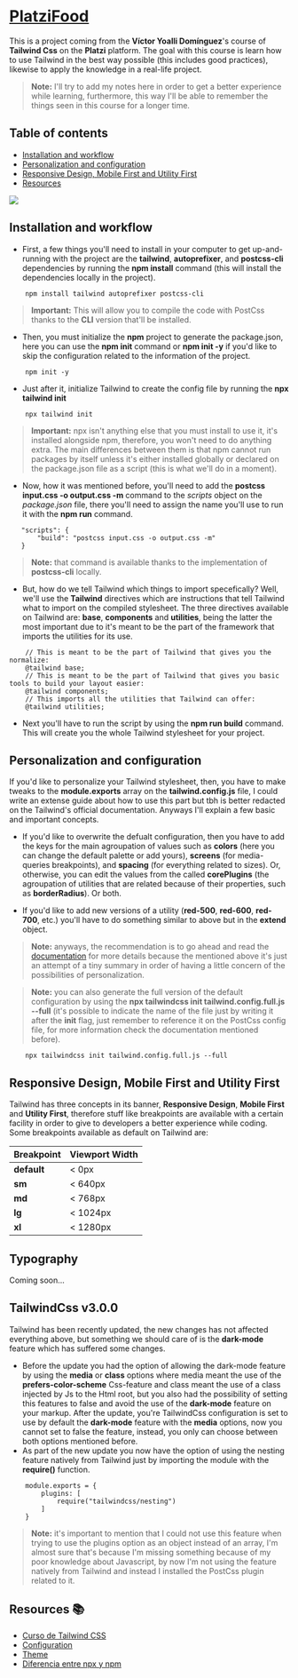 # [**PlatziFood**]()
This is a project coming from the **Víctor Yoalli Domínguez**'s course of **Tailwind Css** on the **Platzi** platform. The goal with this course is learn how to use Tailwind in the best way possible (this includes good practices), likewise to apply the knowledge in a real-life project.

> **Note:** I'll try to add my notes here in order to get a better experience while learning, furthermore, this way I'll be able to remember the things seen in this course for a longer time.

## **Table of contents**
- [Installation and workflow](#installation-and-workflow)
- [Personalization and configuration](#personalization-and-configuration) 
- [Responsive Design, Mobile First and Utility First](#responsive-design-mobile-first-and-utility-first)
- [Resources](#resources)

![](https://static.platzi.com/media/courses/Opengraph-tailwind-css_2.png)

## **Installation and workflow**
* First, a few things you'll need to install in your computer to get up-and-running with the project are the **tailwind**, **autoprefixer**, and **postcss-cli** dependencies by running the **npm install** command (this will install the dependencies locally in the project).

```
    npm install tailwind autoprefixer postcss-cli
```

> **Important:** This will allow you to compile the code with PostCss thanks to the **CLI** version that'll be installed.

* Then, you must initialize the **npm** project to generate the package.json, here you can use the **npm init** command or **npm init -y** if you'd like to skip the configuration related to the information of the project.

```
    npm init -y
```

* Just after it, initialize Tailwind to create the config file by running the **npx tailwind init**

```
    npx tailwind init
```

> **Important:** npx isn't anything else that you must install to use it, it's installed alongside npm, therefore, you won't need to do anything extra. The main differences between them is that npm cannot run packages by itself unless it's either installed globally or declared on the package.json file as a script (this is what we'll do in a moment).

* Now, how it was mentioned before, you'll need to add the  **postcss input.css -o output.css -m** command to the *scripts* object on the *package.json* file, there you'll need to assign the name you'll use to run it with the **npm run** command.

```
   "scripts": {
       "build": "postcss input.css -o output.css -m" 
   } 
```

> **Note:** that command is available thanks to the implementation of **postcss-cli** locally.

* But, how do we tell Tailwind which things to import specefically? Well, we'll use the **Tailwind** directives which are instructions that tell Tailwind what to import on the compiled stylesheet. The three directives available on Tailwind are: **base**, **components** and **utilities**, being the latter the most important due to it's meant to be the part of the framework that imports the utilities for its use.

```
    // This is meant to be the part of Tailwind that gives you the normalize:
    @tailwind base;
    // This is meant to be the part of Tailwind that gives you basic tools to build your layout easier:
    @tailwind components; 
    // This imports all the utilities that Tailwind can offer:
    @tailwind utilities; 
```

- Next you'll have to run the script by using the **npm run build** command. This will create you the whole Tailwind stylesheet for your project.

## **Personalization and configuration**
If you'd like to personalize your Tailwind stylesheet, then, you have to make tweaks to the **module.exports** array on the **tailwind.config.js** file, I could write an extense guide about how to use this part but tbh is better redacted on the Tailwind's official documentation. Anyways I'll explain a few basic and important concepts.

* If you'd like to overwrite the defualt configuration, then you have to add the keys for the main agroupation of values such as **colors** (here you can change the default palette or add yours), **screens** (for media-queries breakpoints), and **spacing** (for everything related to sizes). Or, otherwise, you can edit the values from the called **corePlugins** (the agroupation of utilities that are related because of their properties, such as **borderRadius**). Or both.

* If you'd like to add new versions of a utility (**red-500**, **red-600**, **red-700**, etc.) you'll have to do something similar to above but in the **extend** object. 

> **Note:** anyways, the recommendation is to go ahead and read the [documentation](https://tailwindcss.com/docs/theme) for more details because the mentioned above it's just an attempt of a tiny summary in order of having a little concern of the possibilities of personalization.

> **Note:** you can also generate the full version of the default configuration by using the **npx tailwindcss init tailwind.config.full.js --full** (it's possible to indicate the name of the file just by writing it after the **init** flag, just remember to reference it on the PostCss config file, for more information check the documentation mentioned before).

```
    npx tailwindcss init tailwind.config.full.js --full
```

## **Responsive Design, Mobile First and Utility First**
Tailwind has three concepts in its banner, **Responsive Design**, **Mobile First** and **Utility First**, therefore stuff like breakpoints are available with a certain facility in order to give to developers a better experience while coding. Some breakpoints available as default on Tailwind are: 

| Breakpoint  | Viewport Width |
| ----------- | -------------- |
| **default** | < 0px          |
| **sm**      | < 640px        |
| **md**      | < 768px        |
| **lg**      | < 1024px       |
| **xl**      | < 1280px       |

## **Typography**
Coming soon...

## **TailwindCss v3.0.0**
Tailwind has been recently updated, the new changes has not affected everything above, but something we should care of is the **dark-mode** feature which has suffered some changes.
* Before the update you had the option of allowing the dark-mode feature by using the **media** or **class** options where media meant the use of the **prefers-color-scheme** Css-feature and class meant the use of a class injected by Js to the Html root, but you also had the possibility of setting this features to false and avoid the use of the **dark-mode** feature on your markup. 
After the update, you're TailwindCss configuration is set to use by default the **dark-mode** feature with the **media** options, now you cannot set to false the feature, instead, you only can choose between both options mentioned before.
* As part of the new update you now have the option of using the nesting feature natively from Tailwind just by importing the module with the **require()** function.

```
    module.exports = {
        plugins: [
            require("tailwindcss/nesting")
        ]
    }
```

> **Note:** it's important to mention that I could not use this feature when trying to use the plugins option as an object instead of an array, I'm almost sure that's because I'm missing something because of my poor knowledge about Javascript, by now I'm not using the feature natively from Tailwind and instead I installed the PostCss plugin related to it.


## **Resources** 📚
- [Curso de Tailwind CSS](https://platzi.com/cursos/tailwind-css/)
- [Configuration](https://tailwindcss.com/docs/configuration)
- [Theme](https://tailwindcss.com/docs/theme)
- [Diferencia entre npx y npm](https://www.it-swarm-es.com/es/javascript/diferencia-entre-npx-y-npm/838393291/)
